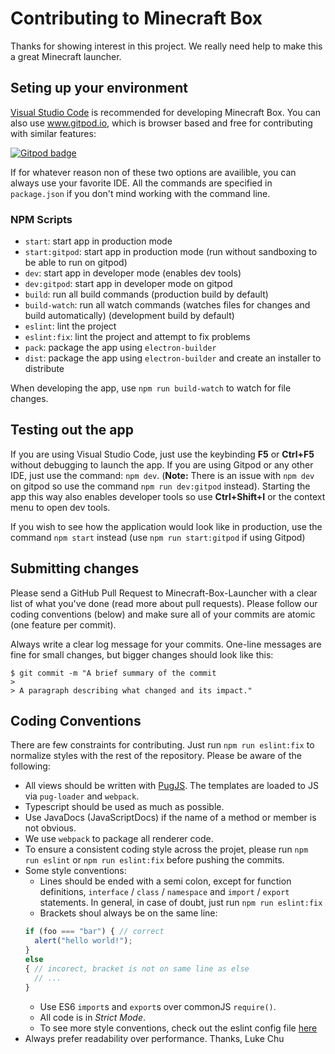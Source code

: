 # Contributing to Minecraft Box

Thanks for showing interest in this project. We really need help to make this a great Minecraft launcher.

## Seting up your environment
[Visual Studio Code](https://code.visualstudio.com/) is recommended for developing Minecraft Box.
You can also use www.gitpod.io, which is browser based and free for contributing with similar features:

[![Gitpod badge](https://gitpod.io/button/open-in-gitpod.svg)](https://gitpod.io#https://github.com/lukechu10/Minecraft-Box-Launcher)

If for whatever reason non of these two options are availible, you can always use your favorite IDE.
All the commands are specified in `package.json` if you don't mind working with the command line.

### NPM Scripts
- `start`: start app in production mode
- `start:gitpod`: start app in production mode (run without sandboxing to be able to run on gitpod)
- `dev`: start app in developer mode (enables dev tools)
- `dev:gitpod`: start app in developer mode on gitpod
- `build`: run all build commands (production build by default)
- `build-watch`: run all watch commands (watches files for changes and build automatically) (development build by default)
- `eslint`: lint the project
- `eslint:fix`: lint the project and attempt to fix problems
- `pack`: package the app using `electron-builder`
- `dist`: package the app using `electron-builder` and create an installer to distribute

When developing the app, use `npm run build-watch` to watch for file changes.

## Testing out the app
If you are using Visual Studio Code, just use the keybinding **F5** or **Ctrl+F5** without debugging to launch the app. If you are using Gitpod or any other IDE, just use the command: `npm dev`. (**Note:** There is an issue with `npm dev` on gitpod so use the command `npm run dev:gitpod` instead). Starting the app this way also enables developer tools so use **Ctrl+Shift+I** or the context menu to open dev tools. 

If you wish to see how the application would look like in production, use the command `npm start` instead (use `npm run start:gitpod` if using Gitpod)

## Submitting changes
Please send a GitHub Pull Request to Minecraft-Box-Launcher with a clear list of what you've done (read more about pull requests). Please follow our coding conventions (below) and make sure all of your commits are atomic (one feature per commit).

Always write a clear log message for your commits. One-line messages are fine for small changes, but bigger changes should look like this:

```
$ git commit -m "A brief summary of the commit
> 
> A paragraph describing what changed and its impact."
```

## Coding Conventions

There are few constraints for contributing. Just run `npm run eslint:fix` to normalize styles with the rest of the repository.
Please be aware of the following:
+ All views should be written with [PugJS](https://pugjs.org/api/getting-started.html). The templates are loaded to JS via `pug-loader` and `webpack`.
+ Typescript should be used as much as possible.
+ Use JavaDocs (JavaScriptDocs) if the name of a method or member is not obvious.
+ We use `webpack` to package all renderer code.
+ To ensure a consistent coding style across the projet, please run `npm run eslint` or `npm run eslint:fix` before pushing the commits.
+ Some style conventions:
  + Lines should be ended with a semi colon, except for function definitions, `interface` / `class` / `namespace` and `import` / `export` statements. In general, in case of doubt, just run `npm run eslint:fix`
  + Brackets shoul always be on the same line:
  ```ts
  if (foo === "bar") { // correct
    alert("hello world!");
  }
  else
  { // incorect, bracket is not on same line as else
    // ...
  }
  ```
  + Use ES6 `import`s and `export`s over commonJS `require()`.
  + All code is in *Strict Mode*.
  + To see more style conventions, check out the eslint config file [here](https://github.com/lukechu10/Minecraft-Box-Launcher/blob/master/.eslintrc.json)
+ Always prefer readability over performance.
Thanks, Luke Chu
